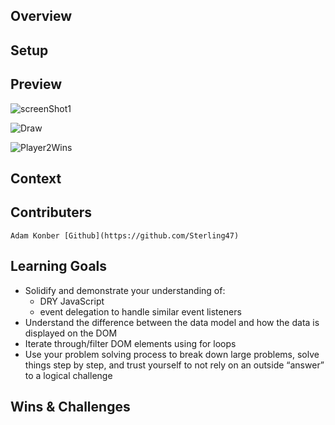 ## Overview

## Setup

## Preview
![screenShot1](https://private-user-images.githubusercontent.com/116218432/324914110-f3cd6e35-ac5b-44eb-81e5-919581c98f12.png?jwt=eyJhbGciOiJIUzI1NiIsInR5cCI6IkpXVCJ9.eyJpc3MiOiJnaXRodWIuY29tIiwiYXVkIjoicmF3LmdpdGh1YnVzZXJjb250ZW50LmNvbSIsImtleSI6ImtleTUiLCJleHAiOjE3MTM4ODk5ODcsIm5iZiI6MTcxMzg4OTY4NywicGF0aCI6Ii8xMTYyMTg0MzIvMzI0OTE0MTEwLWYzY2Q2ZTM1LWFjNWItNDRlYi04MWU1LTkxOTU4MWM5OGYxMi5wbmc_WC1BbXotQWxnb3JpdGhtPUFXUzQtSE1BQy1TSEEyNTYmWC1BbXotQ3JlZGVudGlhbD1BS0lBVkNPRFlMU0E1M1BRSzRaQSUyRjIwMjQwNDIzJTJGdXMtZWFzdC0xJTJGczMlMkZhd3M0X3JlcXVlc3QmWC1BbXotRGF0ZT0yMDI0MDQyM1QxNjI4MDdaJlgtQW16LUV4cGlyZXM9MzAwJlgtQW16LVNpZ25hdHVyZT00NjM1Yzk3MGMyNWI3ZjQ1MDA5Njc2YzQxMTc5MDAxNTdlMzQxNmU4MGMxODkxMmZhY2Y1NTMzMjRlNTc4MDgxJlgtQW16LVNpZ25lZEhlYWRlcnM9aG9zdCZhY3Rvcl9pZD0wJmtleV9pZD0wJnJlcG9faWQ9MCJ9.1hEdbz3WN4fwkufs8_EdXo6_e0WEcy9FJKbBOWiBuyg)

![Draw](https://private-user-images.githubusercontent.com/116218432/324917248-378f7b07-82cf-49ac-98a2-8b866f7b6346.png?jwt=eyJhbGciOiJIUzI1NiIsInR5cCI6IkpXVCJ9.eyJpc3MiOiJnaXRodWIuY29tIiwiYXVkIjoicmF3LmdpdGh1YnVzZXJjb250ZW50LmNvbSIsImtleSI6ImtleTUiLCJleHAiOjE3MTM4OTAyNzQsIm5iZiI6MTcxMzg4OTk3NCwicGF0aCI6Ii8xMTYyMTg0MzIvMzI0OTE3MjQ4LTM3OGY3YjA3LTgyY2YtNDlhYy05OGEyLThiODY2ZjdiNjM0Ni5wbmc_WC1BbXotQWxnb3JpdGhtPUFXUzQtSE1BQy1TSEEyNTYmWC1BbXotQ3JlZGVudGlhbD1BS0lBVkNPRFlMU0E1M1BRSzRaQSUyRjIwMjQwNDIzJTJGdXMtZWFzdC0xJTJGczMlMkZhd3M0X3JlcXVlc3QmWC1BbXotRGF0ZT0yMDI0MDQyM1QxNjMyNTRaJlgtQW16LUV4cGlyZXM9MzAwJlgtQW16LVNpZ25hdHVyZT1jMDc5OWNhN2FlMTBmYWQ4ZDkwNWUzMTA3NDAzODM2ODRjZTVkNjE2NGNlZDZkM2Y2ZGVjYmFkYmJjNjA3NzcyJlgtQW16LVNpZ25lZEhlYWRlcnM9aG9zdCZhY3Rvcl9pZD0wJmtleV9pZD0wJnJlcG9faWQ9MCJ9.cWGFPrq5QPvwTEEAyXpb5dQoVu2fe0P1MiA7DKsrJHY)

![Player2Wins](https://private-user-images.githubusercontent.com/116218432/324917223-41b347f3-bbb7-43ce-a483-6dd60ac62846.png?jwt=eyJhbGciOiJIUzI1NiIsInR5cCI6IkpXVCJ9.eyJpc3MiOiJnaXRodWIuY29tIiwiYXVkIjoicmF3LmdpdGh1YnVzZXJjb250ZW50LmNvbSIsImtleSI6ImtleTUiLCJleHAiOjE3MTM4OTAyNzQsIm5iZiI6MTcxMzg4OTk3NCwicGF0aCI6Ii8xMTYyMTg0MzIvMzI0OTE3MjIzLTQxYjM0N2YzLWJiYjctNDNjZS1hNDgzLTZkZDYwYWM2Mjg0Ni5wbmc_WC1BbXotQWxnb3JpdGhtPUFXUzQtSE1BQy1TSEEyNTYmWC1BbXotQ3JlZGVudGlhbD1BS0lBVkNPRFlMU0E1M1BRSzRaQSUyRjIwMjQwNDIzJTJGdXMtZWFzdC0xJTJGczMlMkZhd3M0X3JlcXVlc3QmWC1BbXotRGF0ZT0yMDI0MDQyM1QxNjMyNTRaJlgtQW16LUV4cGlyZXM9MzAwJlgtQW16LVNpZ25hdHVyZT1mMzRmYWI4MDk1YzYwNTgyZGFiM2M3ZmVhODA0Nzk5NGQyZDViNmVlODNlZGQxMzkxZjJmNjk0OWRjYTI5ZGZjJlgtQW16LVNpZ25lZEhlYWRlcnM9aG9zdCZhY3Rvcl9pZD0wJmtleV9pZD0wJnJlcG9faWQ9MCJ9.Nc2uU0AA2SfPxTzYIzrFYipRXjK4can5fCaCrrCRYmo)
## Context

## Contributers
    Adam Konber [Github](https://github.com/Sterling47)

## Learning Goals
- Solidify and demonstrate your understanding of:
  - DRY JavaScript
  - event delegation to handle similar event listeners
- Understand the difference between the data model and how the data is displayed on the DOM
- Iterate through/filter DOM elements using for loops
- Use your problem solving process to break down large problems, solve things step by   step, and trust yourself to not rely on an outside “answer” to a logical challenge

## Wins & Challenges

